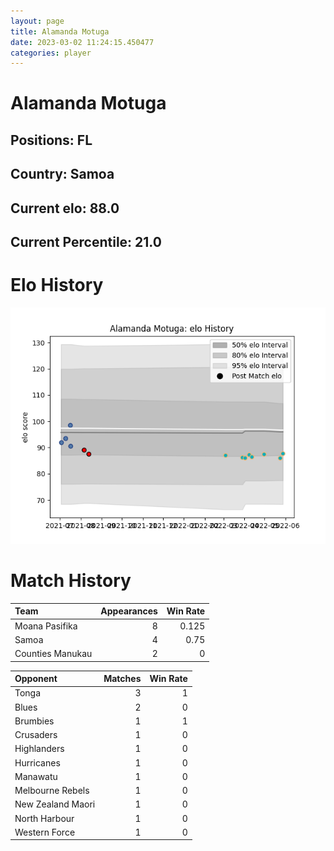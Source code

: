 ```yaml
---  
layout: page  
title: Alamanda Motuga  
date: 2023-03-02 11:24:15.450477  
categories: player  
---
```

# Alamanda Motuga

## Positions: FL

## Country: Samoa

## Current elo: 88.0

## Current Percentile: 21.0

# Elo History


![elo history](history_AlamandaMotuga.png)
# Match History


| Team             |   Appearances |   Win Rate |
|:-----------------|--------------:|-----------:|
| Moana Pasifika   |             8 |      0.125 |
| Samoa            |             4 |      0.75  |
| Counties Manukau |             2 |      0     |

| Opponent          |   Matches |   Win Rate |
|:------------------|----------:|-----------:|
| Tonga             |         3 |          1 |
| Blues             |         2 |          0 |
| Brumbies          |         1 |          1 |
| Crusaders         |         1 |          0 |
| Highlanders       |         1 |          0 |
| Hurricanes        |         1 |          0 |
| Manawatu          |         1 |          0 |
| Melbourne Rebels  |         1 |          0 |
| New Zealand Maori |         1 |          0 |
| North Harbour     |         1 |          0 |
| Western Force     |         1 |          0 |